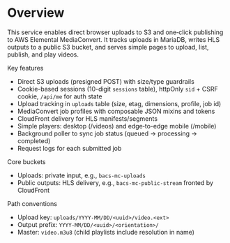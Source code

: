 # Overview

This service enables direct browser uploads to S3 and one‑click publishing to AWS Elemental MediaConvert. It tracks uploads in MariaDB, writes HLS outputs to a public S3 bucket, and serves simple pages to upload, list, publish, and play videos.

Key features
- Direct S3 uploads (presigned POST) with size/type guardrails
- Cookie-based sessions (10-digit `sessions` table), httpOnly `sid` + CSRF cookie, `/api/me` for auth state
- Upload tracking in `uploads` table (size, etag, dimensions, profile, job id)
- MediaConvert job profiles with composable JSON mixins and tokens
- CloudFront delivery for HLS manifests/segments
- Simple players: desktop (/videos) and edge‑to-edge mobile (/mobile)
- Background poller to sync job status (queued → processing → completed)
- Request logs for each submitted job

Core buckets
- Uploads: private input, e.g., `bacs-mc-uploads`
- Public outputs: HLS delivery, e.g., `bacs-mc-public-stream` fronted by CloudFront

Path conventions
- Upload key: `uploads/YYYY-MM/DD/<uuid>/video.<ext>`
- Output prefix: `YYYY-MM/DD/<uuid>/<orientation>/`
- Master: `video.m3u8` (child playlists include resolution in name)
